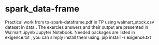# spark_data-frame

Practical work from tp-spark-dataframe.pdf in TP using walmart_stock.csv dataset in data .
The exercies answers and their output are presented in Walmart .ipynb Jupyter Notebook.
Needed packages are listed in exigence.txt , you can simply install them using:
pip install -r exigence.txt

